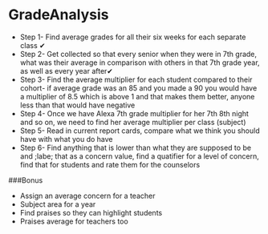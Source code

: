 # GradeAnalysis

- Step 1- Find average grades for all their six weeks for each separate class ✔
- Step 2- Get collected so that every senior when they were in 7th grade, what was their average in comparison with others in that 7th grade year, as well as every year after✔
- Step 3- Find the average multiplier for each student compared to their cohort- if average grade was an 85 and you made a 90 you would have a multiplier of 8.5 which is above 1 and that makes them better, anyone less than that would have negative
- Step 4- Once we have Alexa 7th grade multiplier for her 7th 8th night and so on, we need to find her average multiplier per class (subject)
- Step 5- Read in current report cards, compare what we think you should have with what you do have 
- Step 6- Find anything that is lower than what they are supposed to be and ;labe; that as a concern value, find a quatifier for a level of concern, find that for students and rate them for the counselors 













###Bonus
- Assign an average concern for a teacher 
- Subject area for a year
- Find praises so they can highlight students
- Praises average for teachers too

 
